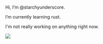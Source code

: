 Hi, I’m @starchyunderscore.

I’m currently learning rust.

I'm not really working on anything right now.

<img src="https://github-readme-stats.vercel.app/api/top-langs/?username=starchyunderscore&layout=compact&bg_color=000&text_color=fff&title_color=fff&border_color=fff&langs_count=20">

<!---
starchyunderscore/starchyunderscore is a ✨ special ✨ repository because its `README.md` (this file) appears on your GitHub profile.
You can click the Preview link to take a look at your changes.
--->
